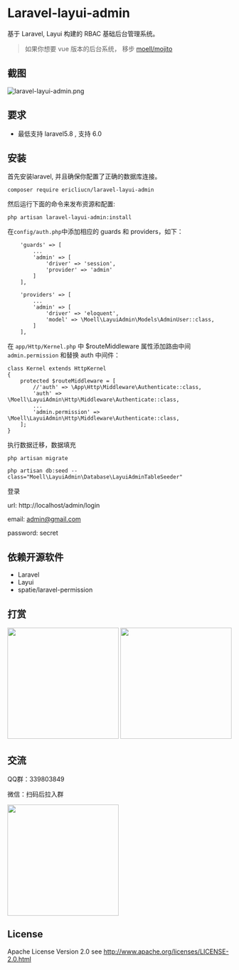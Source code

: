 # Laravel-layui-admin

基于 Laravel, Layui 构建的 RBAC 基础后台管理系统。

> 如果你想要 vue 版本的后台系统， 移步 [moell/mojito ](https://github.com/moell-peng/mojito)

## 截图

![laravel-layui-admin.png](http://blog-image.moell.cn/laravel-layui-admin.png)

## 要求

- 最低支持 laravel5.8 , 支持 6.0



## 安装

首先安装laravel, 并且确保你配置了正确的数据库连接。

```
composer require ericliucn/laravel-layui-admin
```

然后运行下面的命令来发布资源和配置:

```
php artisan laravel-layui-admin:install
```



在`config/auth.php`中添加相应的 guards 和 providers，如下： 

```
    'guards' => [
        ...
        'admin' => [
            'driver' => 'session',
            'provider' => 'admin'
        ]
    ],

    'providers' => [
        ...
        'admin' => [
            'driver' => 'eloquent',
            'model' => \Moell\LayuiAdmin\Models\AdminUser::class,
        ]
    ],
```

在 `app/Http/Kernel.php` 中 $routeMiddleware 属性添加路由中间`admin.permission` 和替换 auth 中间件：

```
class Kernel extends HttpKernel
{
    protected $routeMiddleware = [
    	//'auth' => \App\Http\Middleware\Authenticate::class,
        'auth' => \Moell\LayuiAdmin\Http\Middleware\Authenticate::class,
        ...
        'admin.permission' => \Moell\LayuiAdmin\Http\Middleware\Authenticate::class,
    ];
}
```

执行数据迁移，数据填充

```
php artisan migrate

php artisan db:seed --class="Moell\LayuiAdmin\Database\LayuiAdminTableSeeder"
```



登录


url: http://localhost/admin/login

email: admin@gmail.com

password: secret

## 依赖开源软件

* Laravel
* Layui
* spatie/laravel-permission

  

## 打赏

<p>
  <img src="http://blog-image.moell.cn/alipay.jpg" width="250" />
  <img src="http://blog-image.moell.cn/wepay.jpg" width="250" />
</p>

## 交流
QQ群：339803849

微信：扫码后拉入群
<p>
  <img src="http://blog-image.moell.cn/wx.jpg" width="250" />
</p>

## License

Apache License Version 2.0 see http://www.apache.org/licenses/LICENSE-2.0.html

